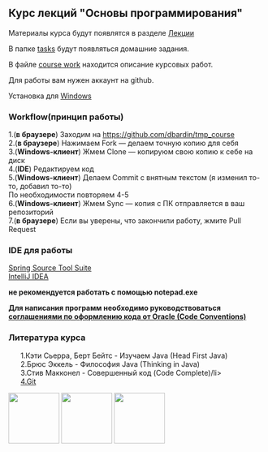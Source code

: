 <h2>Курс лекций "Основы программирования"</h2>

Материалы курса будут появлятся в разделе <a href="https://github.com/dbardin/tmp_course/blob/master/lectures.md">Лекции</a> 

В папке <a href="https://github.com/dbardin/tmp_course/tree/master/tasks">tasks</a> будут появляться домашние задания.

В файле <a href="https://github.com/dbardin/tmp_course/tree/master/course_work.md">course work</a> находится описание курсовых работ.

Для работы вам нужен аккаунт на github.

Установка для <a href="http://windows.github.com/" target="_blank">Windows</a>

<h3>Workflow(принцип работы)</h3>

1.(**в браузере**) Заходим на https://github.com/dbardin/tmp_course <br/>
2.(**в браузере**) Нажимаем Fork — делаем точную копию для себя <br/>
3.(**Windows-клиент**) Жмем Clone — копируюм свою копию к себе на диск <br/>
4.(**IDE**) Редактируем код <br/>
5.(**Windows-клиент**) Делаем Commit с внятным текстом (я изменил то-то, добавил то-то) <br/>
По необходимости повторяем 4-5 <br/>
6.(**Windows-клиент**) Жмем Sync — копия с ПК отправляется в ваш репозиторий <br/>
7.(**в браузере**) Если вы уверены, что закончили работу, жмите Pull Request


<h3>IDE для работы</h3>

<a href="http://www.springsource.org/downloads/sts-ggts" target="_blank">Spring Source Tool Suite</a><br/>
<a href="http://www.jetbrains.com/idea/download/download_thanks.jsp" target="_blank">IntelliJ IDEA</a><br/>

**не рекомендуется  работать с помощью notepad.exe**<br/>

<b>Для написания программ необходимо руководствоваться <a href="http://www.oracle.com/technetwork/java/codeconv-138413.html" target="_blank">соглашениями по оформлению кода от Oracle (Code Conventions)</a></b>

<h3>Литература курса</h3>
<ul style="list-style:none">
<li>1.Кэти Сьерра, Берт Бейтс - Изучаем Java (Head First Java)</li>
<li>2.Брюс Эккель - Философия Java (Thinking in Java)</li>
<li>3.Стив Макконел - Совершенный код (Code Complete)/li>
<li><a href="http://dl.dropbox.com/u/281916/delete/book.pdf" target="_blank">4.Git</a></li>
</ul>
<div id="covers">
<img src="http://static2.ozone.ru/multimedia/books_covers/c200/1004121257.jpg" style="height:100px;width:100px;"/>
<img src="http://static.ozone.ru/multimedia/books_covers/c200/1000896427.jpg" style="height:100px;width:100px"/>
<img src="http://static.ozone.ru/multimedia/books_covers/c200/1001969331.jpg" style="height:100px;width:100px"/>
</div>

